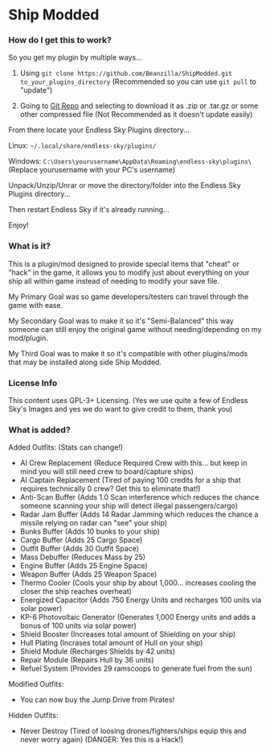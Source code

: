 # Ship Modded

### How do I get this to work?

So you get my plugin by multiple ways...

1. Using `git clone https://github.com/Beanzilla/ShipModded.git to_your_plugins_directory` (Recommended so you can use `git pull` to "update")

2. Going to [Git Repo](https://github.com/Beanzilla/ShipModded) and selecting to download it as .zip or .tar.gz or some other compressed file (Not Recommended as it doesn't update easily)

From there locate your Endless Sky Plugins directory...

Linux: `~/.local/share/endless-sky/plugins/`

Windows: `C:\Users\yourusername\AppData\Roaming\endless-sky\plugins\` (Replace yourusername with your PC's username)

Unpack/Unzip/Unrar or move the directory/folder into the Endless Sky Plugins directory...

Then restart Endless Sky if it's already running...

Enjoy!

### What is it?

This is a plugin/mod designed to provide special items that "cheat" or "hack" in the game, it allows you to modify just about everything on your ship all within game instead of needing to modify your save file.

My Primary Goal was so game developers/testers can travel through the game with ease.

My Secondary Goal was to make it so it's "Semi-Balanced" this way someone can still enjoy the original game without needing/depending on my mod/plugin.

My Third Goal was to make it so it's compatible with other plugins/mods that may be installed along side Ship Modded.

### License Info

This content uses GPL-3+ Licensing. (Yes we use quite a few of Endless Sky's Images and yes we do want to give credit to them, thank you)

### What is added?

Added Outfits: (Stats can change!)

* AI Crew Replacement (Reduce Required Crew with this... but keep in mind you will still need crew to board/capture ships)
* AI Captain Replacement (Tired of paying 100 credits for a ship that requires technically 0 crew? Get this to eliminate that!)
* Anti-Scan Buffer (Adds 1.0 Scan interference which reduces the chance someone scanning your ship will detect illegal passengers/cargo)
* Radar Jam Buffer (Adds 14 Radar Jamming which reduces the chance a missile relying on radar can "see" your ship)
* Bunks Buffer (Adds 10 bunks to your ship)
* Cargo Buffer (Adds 25 Cargo Space)
* Outfit Buffer (Adds 30 Outfit Space)
* Mass Debuffer (Reduces Mass by 25)
* Engine Buffer (Adds 25 Engine Space)
* Weapon Buffer (Adds 25 Weapon Space)
* Thermo Cooler (Cools your ship by about 1,000... increases cooling the closer the ship reaches overheat)
* Energized Capacitor (Adds 750 Energy Units and recharges 100 units via solar power)
* KP-6 Photovoltaic Generator (Generates 1,000 Energy units and adds a bonus of 100 units via solar power)
* Shield Booster (Increases total amount of Shielding on your ship)
* Hull Plating (Incrases total amount of Hull on your ship)
* Shield Module (Recharges Shields by 42 units)
* Repair Module (Repairs Hull by 36 units)
* Refuel System (Provides 29 ramscoops to generate fuel from the sun)

Modified Outfits:

* You can now buy the Jump Drive from Pirates!

Hidden Outfits:

* Never Destroy (Tired of loosing drones/fighters/ships equip this and never worry again) (DANGER: Yes this is a Hack!)
